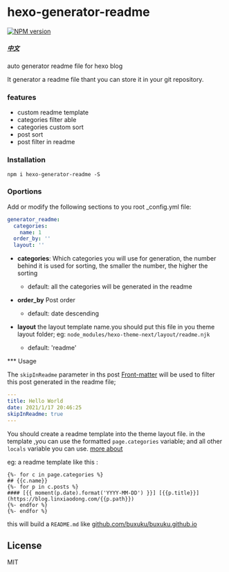 # hexo-generator-readme
[![NPM version](https://badge.fury.io/js/hexo-generator-readme.svg)](https://www.npmjs.com/package/hexo-generator-readme)

##### [中文](./README_CN.md)

auto generator readme file for hexo blog

It generator a readme file thant you can store it in your git repository.

### features

* custom readme template
* categories filter able
* categories custom sort
* post sort
* post filter in readme

### Installation

```shell
npm i hexo-generator-readme -S
```

### Oportions

Add or modify the following sections to you root _config.yml file:

```yaml
generator_readme:
  categories:
    name: 1
  order_by: ''
  layout: ''
```

* **categories**: Which categories you will use for generation, the number behind it is used for sorting, the smaller the number, the higher the sorting
    * default: all the categories will be generated in the readme
    
* **order_by** Post order
    * default: date descending
    
* **layout** the layout template name.you should put this file in you theme layout folder; eg: `node_modules/hexo-theme-next/layout/readme.njk`
    * default: 'readme'
    
*** Usage

The `skipInReadme` parameter in ths post [Front-matter](https://hexo.io/docs/front-matter) will be used to filter this post generated in the readme file;

```yaml
---
title: Hello World
date: 2021/1/17 20:46:25
skipInReadme: true
---
```

You should create a readme template into the theme layout file. in the template ,you can use the formatted `page.categories` variable; and all other `locals` variable you can use.
[more about](https://hexo.io/api/locals)

eg: a readme template like this :

```template
{%- for c in page.categories %}
## {{c.name}}
{%- for p in c.posts %}
#### [{{ moment(p.date).format('YYYY-MM-DD') }}] [{{p.title}}](https://blog.linxiaodong.com/{{p.path}})
{%- endfor %}
{%- endfor %}
```

this will build a `README.md` like [github.com/buxuku/buxuku.github.io](https://github.com/buxuku/buxuku.github.io)

## License

MIT
